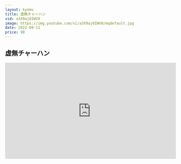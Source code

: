 ```yaml
---
layout: kyomu
title: 虚無チャーハン
vid: a3X9aj0IWV0
image: https://img.youtube.com/vi/a3X9aj0IWV0/mqdefault.jpg
date: 2022-09-11
price: 98
---
```


## 虚無チャーハン

<div class="youtube">
  <iframe width="560" height="315" src="https://www.youtube.com/embed/a3X9aj0IWV0" frameborder="0" allow="accelerometer; autoplay; encrypted-media; gyroscope; picture-in-picture" allowfullscreen></iframe>
</div>
